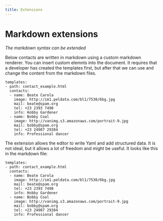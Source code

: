 ```yaml
---
title: Extensions
---
```


# Markdown extensions

*The markdown syntax can be extended*

Below contacts are written in markdown using a custom markdown renderer. You can insert custom elemnts into the document. It requires that a developer has created the templates first, but after that we can use and change the content from the markdown files.

```styledYaml
templates:
- path: contact_example.html
  contacts:
  - name: Beate Carola
    image: http://im1.peldata.com/bl1/7530/6bg.jpg
    mail: beate@spam.org
    tel: +23 2393 7498
    info: Hobby Gardener
  - name: Bobby Coal
    image: http://vanimg.s3.amazonaws.com/portrait-9.jpg
    mail: bobby@spam.org
    tel: +23 24987 29384
    info: Professional dancer
```

The extension allows the editor to write Yaml and add structured data. It is not ideal, but it allows a lot of freedom and might be useful. It looks like this in the markdown file:

```highlight
templates:
- path: contact_example.html
  contacts:
  - name: Beate Carola
    image: http://im1.peldata.com/bl1/7530/6bg.jpg
    mail: beate@spam.org
    tel: +23 2393 7498
    info: Hobby Gardener
  - name: Bobby Coal
    image: http://vanimg.s3.amazonaws.com/portrait-9.jpg
    mail: bobby@spam.org
    tel: +23 24987 29384
    info: Professional dancer
```